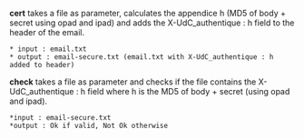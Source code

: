**cert** takes a file as parameter, calculates the appendice h (MD5 of body + secret using opad and ipad) and adds the X-UdC_authentique : h field to the header of the email.

	* input : email.txt
	* output : email-secure.txt (email.txt with X-UdC_authentique : h added to header)

**check** takes a file as parameter and checks if the file contains the X-UdC_authentique : h field where h is the MD5 of body + secret (using opad and ipad).

	*input : email-secure.txt
	*output : Ok if valid, Not Ok otherwise
